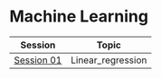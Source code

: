 # Machine Learning

|Session|Topic|
|-------|-----|
|[Session 01](https://github.com/Rana0Ahmed/INSTANT-AI/tree/main/Track%204_%20Machine%20Learning/Session%2001)|Linear_regression|